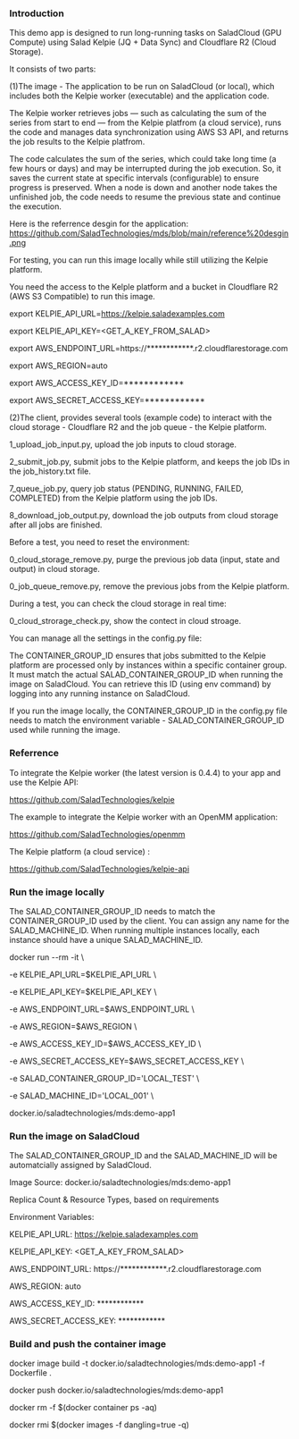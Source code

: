 ### Introduction

This demo app is designed to run long-running tasks on SaladCloud (GPU Compute) using Salad Kelpie (JQ + Data Sync) and Cloudflare R2 (Cloud Storage).

It consists of two parts:

(1)The image - The application to be run on SaladCloud (or local), which includes both the Kelpie worker (executable) and the application code.

The Kelpie worker retrieves jobs — such as calculating the sum of the series from start to end — from the Kelpie platfrom (a cloud service), runs the code and manages data synchronization using AWS S3 API, and returns the job results to the Kelpie platfrom.

The code calculates the sum of the series, which could take long time (a few hours or days) and may be interrupted during the job execution. So, it saves the current state at specific intervals (configurable) to ensure progress is preserved. When a node is down and another node takes the unfinished job, the code needs to resume the previous state and continue the execution.

Here is the referrence desgin for the application:
https://github.com/SaladTechnologies/mds/blob/main/reference%20desgin.png

For testing, you can run this image locally while still utilizing the Kelpie platform.

You need the access to the Kelple platform and a bucket in Cloudflare R2 (AWS S3 Compatible) to run this image.

export KELPIE_API_URL=https://kelpie.saladexamples.com

export KELPIE_API_KEY=<GET_A_KEY_FROM_SALAD>

export AWS_ENDPOINT_URL=https://************.r2.cloudflarestorage.com

export AWS_REGION=auto

export AWS_ACCESS_KEY_ID=************

export AWS_SECRET_ACCESS_KEY=************


(2)The client, provides several tools (example code) to interact with the cloud storage - Cloudflare R2 and the job queue - the Kelpie platform.

1_upload_job_input.py, upload the job inputs to cloud storage.

2_submit_job.py, submit jobs to the Kelpie platform, and keeps the job IDs in the job_history.txt file.

7_queue_job.py, query job status (PENDING, RUNNING, FAILED, COMPLETED) from the Kelpie platform using the job IDs.

8_download_job_output.py, download the job outputs from cloud storage after all jobs are finished.

Before a test, you need to reset the environment:

0_cloud_storage_remove.py, purge the previous job data (input, state and output) in cloud storage.

0_job_queue_remove.py, remove the previous jobs from the Kelpie platform.

During a test, you can check the cloud storage in real time:

0_cloud_strorage_check.py, show the contect in cloud stroage.


You can manage all the settings in the config.py file:

The CONTAINER_GROUP_ID ensures that jobs submitted to the Kelpie platform are processed only by instances within a specific container group. It must match the actual SALAD_CONTAINER_GROUP_ID when running the image on SaladCloud. You can retrieve this ID (using env command) by logging into any running instance on SaladCloud.

If you run the image locally,  the CONTAINER_GROUP_ID in the config.py file needs to match the environment variable - SALAD_CONTAINER_GROUP_ID used while running the image.

### Referrence

To integrate the Kelpie worker (the latest version is 0.4.4) to your app and use the Kelpie API: 

https://github.com/SaladTechnologies/kelpie

The example to integrate the Kelpie worker with an OpenMM application:

https://github.com/SaladTechnologies/openmm

The Kelpie platform (a cloud service) : 

https://github.com/SaladTechnologies/kelpie-api


### Run the image locally

The SALAD_CONTAINER_GROUP_ID needs to match the CONTAINER_GROUP_ID used by the client. You can assign any name for the SALAD_MACHINE_ID. When running multiple instances locally, each instance should have a unique SALAD_MACHINE_ID.

docker run --rm -it \

-e KELPIE_API_URL=$KELPIE_API_URL \

-e KELPIE_API_KEY=$KELPIE_API_KEY \

-e AWS_ENDPOINT_URL=$AWS_ENDPOINT_URL \

-e AWS_REGION=$AWS_REGION \

-e AWS_ACCESS_KEY_ID=$AWS_ACCESS_KEY_ID \

-e AWS_SECRET_ACCESS_KEY=$AWS_SECRET_ACCESS_KEY \

-e SALAD_CONTAINER_GROUP_ID='LOCAL_TEST' \

-e SALAD_MACHINE_ID='LOCAL_001' \

docker.io/saladtechnologies/mds:demo-app1


### Run the image on SaladCloud

The SALAD_CONTAINER_GROUP_ID and the SALAD_MACHINE_ID will be automatcially assigned by SaladCloud.

Image Source: docker.io/saladtechnologies/mds:demo-app1

Replica Count & Resource Types,  based on requirements

Environment Variables:

KELPIE_API_URL: https://kelpie.saladexamples.com

KELPIE_API_KEY: <GET_A_KEY_FROM_SALAD>

AWS_ENDPOINT_URL: https://************.r2.cloudflarestorage.com

AWS_REGION: auto

AWS_ACCESS_KEY_ID: ************

AWS_SECRET_ACCESS_KEY: ************


### Build and push the container image

docker image build -t docker.io/saladtechnologies/mds:demo-app1 -f Dockerfile .

docker push docker.io/saladtechnologies/mds:demo-app1

docker rm -f $(docker container ps -aq)

docker rmi $(docker images -f dangling=true -q)